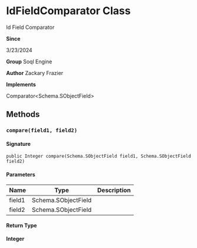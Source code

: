 # IdFieldComparator Class

Id Field Comparator

**Since** 

3/23/2024

**Group** Soql Engine

**Author** Zackary Frazier

**Implements**

Comparator&lt;Schema.SObjectField&gt;

## Methods
### `compare(field1, field2)`

#### Signature
```apex
public Integer compare(Schema.SObjectField field1, Schema.SObjectField field2)
```

#### Parameters
| Name | Type | Description |
|------|------|-------------|
| field1 | Schema.SObjectField |  |
| field2 | Schema.SObjectField |  |

#### Return Type
**Integer**